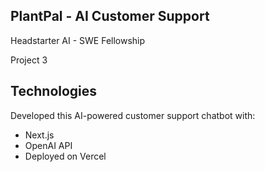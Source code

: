 ## PlantPal - AI Customer Support

Headstarter AI - SWE Fellowship

Project 3


## Technologies

Developed this AI-powered customer support chatbot with:

- Next.js
- OpenAI API
- Deployed on Vercel
